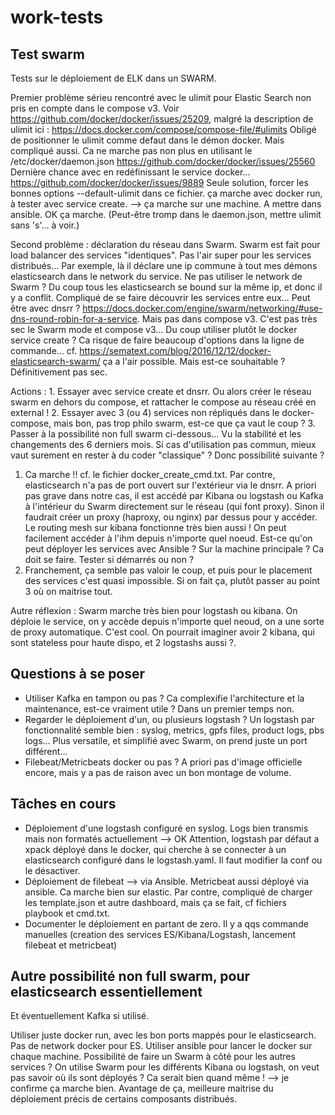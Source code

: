 # work-tests

## Test swarm 

Tests sur le déploiement de ELK dans un SWARM.

Premier problème sérieu rencontré avec le ulimit pour Elastic Search non pris en compte dans le compose v3.
Voir https://github.com/docker/docker/issues/25209, malgré la description de ulimit ici : https://docs.docker.com/compose/compose-file/#ulimits
Obligé de positionner le ulimit comme defaut dans le démon docker. 
Mais compliqué aussi. Ca ne marche pas non plus en utilisant le /etc/docker/daemon.json https://github.com/docker/docker/issues/25560
Dernière chance avec en redéfinissant le service docker... https://github.com/docker/docker/issues/9889
Seule solution, forcer les bonnes options --default-ulimit dans ce fichier. ça marche avec docker run, à tester avec service create.
 --> ça marche sur une machine. A mettre dans ansible. OK ça marche.
(Peut-être tromp dans le daemon.json, mettre ulimit sans 's'... à voir.)

Second problème : déclaration du réseau dans Swarm. Swarm est fait pour load balancer des services "identiques". Pas l'air super pour les services distribués... Par exemple, là il déclare une ip commune à tout mes démons elasticsearch dans le network du service. Ne pas utiliser le network de Swarm ? Du coup tous les elasticsearch se bound sur la même ip, et donc il y a conflit. Compliqué de se faire découvrir les services entre eux... Peut être avec dnsrr ? https://docs.docker.com/engine/swarm/networking/#use-dns-round-robin-for-a-service. Mais pas dans compose v3.
C'est pas très sec le Swarm mode et compose v3...
Du coup utiliser plutôt le docker service create ? Ca risque de faire beaucoup d'options dans la ligne de commande...
cf. https://sematext.com/blog/2016/12/12/docker-elasticsearch-swarm/ ça a l'air possible. Mais est-ce souhaitable ? Définitivement pas sec.

Actions : 1. Essayer avec service create et dnsrr. Ou alors créer le réseau swarm en dehors du compose, et rattacher le compose au réseau créé en external !
           2. Essayer avec 3 (ou 4) services non répliqués dans le docker-compose, mais bon, pas trop philo swarm, est-ce que ça vaut le coup ?
           3. Passer à la possibilité non full swarm ci-dessous...
Vu la stabilité et les changements des 6 derniers mois. Si cas d'utilisation pas commun, mieux vaut surement en rester à du coder "classique" ? Donc possibilité suivante ?

1. Ca marche !! cf. le fichier docker_create_cmd.txt. Par contre, elasticsearch n'a pas de port ouvert sur l'extérieur via le dnsrr. A priori pas grave dans notre cas, il est accédé par Kibana ou logstash ou Kafka à l'intérieur du Swarm directement sur le réseau (qui font proxy). Sinon il faudrait créer un proxy (haproxy, ou nginx) par dessus pour y accéder.
Le routing mesh sur kibana fonctionne très bien aussi ! On peut facilement accéder à l'ihm depuis n'importe quel noeud.
Est-ce qu'on peut déployer les services avec Ansible ? Sur la machine principale ? Ca doit se faire. Tester si démarrés ou non ?
2. Franchement, ça semble pas valoir le coup, et puis pour le placement des services c'est quasi impossible. Si on fait ça, plutôt passer au point 3 où on maitrise tout.

Autre réflexion : Swarm marche très bien pour logstash ou kibana. On déploie le service, on y accède depuis n'importe quel neoud, on a une sorte de proxy automatique. C'est cool. On pourrait imaginer avoir 2 kibana, qui sont stateless pour haute dispo, et 2 logstashs aussi ?.

## Questions à se poser 
 * Utiliser Kafka en tampon ou pas ? Ca complexifie l'architecture et la maintenance, est-ce vraiment utile ? Dans un premier temps non.
 * Regarder le déploiement d'un, ou plusieurs logstash ? Un logstash par fonctionnalité semble bien : syslog, metrics, gpfs files, product logs, pbs logs... Plus versatile, et simplifié avec Swarm, on prend juste un port différent...
 * Filebeat/Metricbeats docker ou pas ? A priori pas d'image officielle encore, mais y a  pas de raison avec un bon montage de volume.

## Tâches en cours
 * Déploiement d'une logstash configuré en syslog. Logs bien transmis mais non formatés actuellement --> OK
 Attention, logstash par défaut a xpack déployé dans le docker, qui cherche à se connecter à un elasticsearch configuré dans le logstash.yaml. Il faut modifier la conf ou le désactiver.
 * Déploiement de filebeat --> via Ansible. Metricbeat aussi déployé via ansible. Ca marche bien sur elastic.
 Par contre, compliqué de charger les template.json et autre dashboard, mais ça se fait, cf fichiers playbook et cmd.txt.
 * Documenter le déploiement en partant de zero. Il y a qqs commande manuelles (creation des services ES/Kibana/Logstash, lancement filebeat et metricbeat)


## Autre possibilité non full swarm, pour elasticsearch essentiellement
Et éventuellement Kafka si utilisé.

Utiliser juste docker run, avec les bon ports mappés pour le elasticsearch.
Pas de network docker pour ES.
Utiliser ansible pour lancer le docker sur chaque machine.
Possibilité de faire un Swarm à côté pour les autres services ? On utilise Swarm pour les différents Kibana ou logstash, on veut pas savoir où ils sont déployés ? Ca serait bien quand même ! --> je confirme ça marche bien.
Avantage de ça, meilleure maitrise du déploiement précis de certains composants distribués.